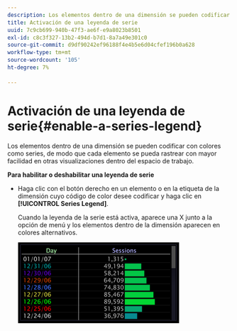 ```yaml
---
description: Los elementos dentro de una dimensión se pueden codificar con colores como series, de modo que cada elemento se pueda rastrear con mayor facilidad en otras visualizaciones dentro del espacio de trabajo.
title: Activación de una leyenda de serie
uuid: 7c9cb699-940b-47f3-ae6f-e9a8023b8501
exl-id: c8c3f327-13b2-494d-b7d1-8a7a49e301c0
source-git-commit: d9df90242ef96188f4e4b5e6d04cfef196b0a628
workflow-type: tm+mt
source-wordcount: '105'
ht-degree: 7%

---
```


# Activación de una leyenda de serie{#enable-a-series-legend}

Los elementos dentro de una dimensión se pueden codificar con colores como series, de modo que cada elemento se pueda rastrear con mayor facilidad en otras visualizaciones dentro del espacio de trabajo.

**Para habilitar o deshabilitar una leyenda de serie**

* Haga clic con el botón derecho en un elemento o en la etiqueta de la dimensión cuyo código de color desee codificar y haga clic en **[!UICONTROL Series Legend]**.

   Cuando la leyenda de la serie está activa, aparece una X junto a la opción de menú y los elementos dentro de la dimensión aparecen en colores alternativos.

   ![](assets/vis_Graph_SeriesLegend.png)

